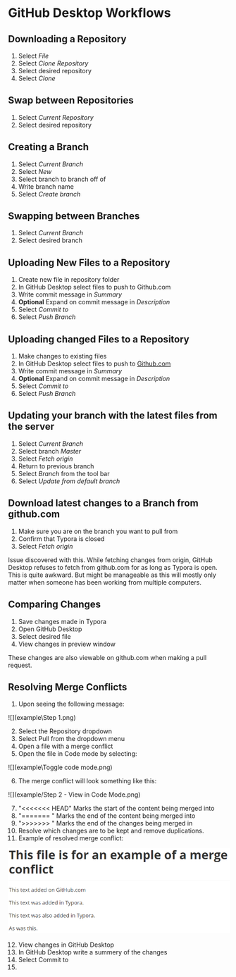 # GitHub Desktop Workflows

## Downloading a Repository

1. Select *File*
2. Select *Clone Repository*
3. Select desired repository
4. Select *Clone*

## Swap between Repositories

1. Select *Current Repository*
2. Select desired repository

## Creating a Branch

1. Select *Current Branch*
2. Select *New*
3. Select branch to branch off of
4. Write branch name
5. Select *Create branch*

## Swapping between Branches

1. Select *Current Branch*
2. Select desired branch

## Uploading New Files to a Repository

1. Create new file in repository folder
2. In GitHub Desktop select files to push to Github.com
3. Write commit message in *Summary*
4. **Optional** Expand on commit message in *Description*
5. Select *Commit to <branch name>*
6. Select *Push Branch*

## Uploading changed Files to a Repository

1. Make changes to existing files
2. In GitHub Desktop select files to push to [Github.com]()
3. Write commit message in *Summary*
4. **Optional** Expand on commit message in *Description*
5. Select *Commit to <branch name>*
6. Select *Push Branch*

## Updating your branch with the latest files from the server

1. Select *Current Branch*
2. Select branch *Master*
3. Select *Fetch origin*
4. Return to previous branch
5. Select *Branch* from the tool bar
6. Select *Update from default branch*

## Download latest changes to a Branch from github.com

1. Make sure you are on the branch you want to pull from
2. Confirm that Typora is closed
3. Select *Fetch origin*

Issue discovered with this. While fetching changes from origin, GitHub Desktop refuses to fetch from github.com for as long as Typora is open. This is quite awkward. But might be manageable as this will mostly only matter when someone has been working from multiple computers.

## Comparing Changes

1. Save changes made in Typora
2. Open GitHub Desktop
3. Select desired file
4. View changes in preview window

These changes are also viewable on github.com when making a pull request.

## Resolving Merge Conflicts



1. Upon seeing the following message:

![](example\Step 1.png)

2. Select the Repository dropdown
3. Select Pull from the dropdown menu
4. Open a file with a merge conflict
5. Open the file in Code mode by selecting:

![](example\Toggle code mode.png)

6. The merge conflict will look something like this:

![](example/Step 2 - View in Code Mode.png)

7. "<<<<<<< HEAD" Marks the start of the content being merged into
8. "======= " Marks the end of the content being merged into
9. ">>>>>>> " Marks the end of the changes being merged in
10. Resolve which changes are to be kept and remove duplications. 
11. Example of resolved merge conflict:


![](example/Resolved.png)

12. View changes in GitHub Desktop
13. In GitHub Desktop write a summery of the changes
14. Select Commit to <branch name>
15. ​
